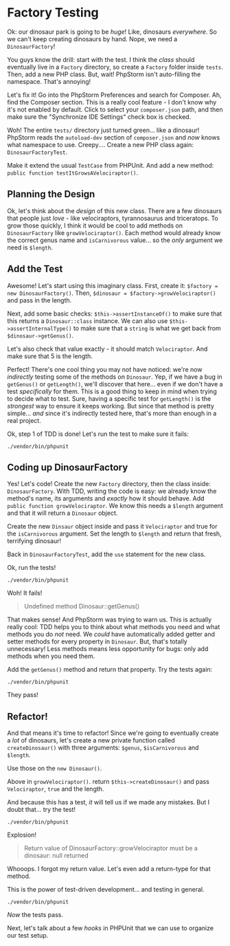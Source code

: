 # Factory Testing

Ok: our dinosaur park is going to be *huge*! Like, dinosaurs *everywhere*. So we
can't keep creating dinosaurs by hand. Nope, we need a `DinosaurFactory`!

You guys know the drill: start with the test. I think the *class* should eventually
live in a `Factory` directory, so create a `Factory` folder inside `tests`. Then,
add a new PHP class. But, wait! PhpStorm isn't auto-filling the namespace. That's
annoying!

Let's fix it! Go into the PhpStorm Preferences and search for Composer. Ah, find
the Composer section. This is a really cool feature - I don't know why it's not
enabled by default. Click to select your `composer.json` path, and then make sure
the "Synchronize IDE Settings" check box is checked.

Woh! The entire `tests/` directory just turned green... like a dinosaur! PhpStorm
reads the `autoload-dev` section of `composer.json` and *now* knows what namespace
to use. Creepy.... Create a new PHP class again: `DinosaurFactoryTest`. 

Make it extend the usual `TestCase` from PHPUnit. And add a new method:
`public function testItGrowsAVelociraptor()`.

## Planning the Design

Ok, let's think about the *design* of this new class. There are a few dinosaurs
that people just *love* - like velociraptors, tyrannosaurus and triceratops. To
grow those quickly, I think it would be cool to add methods on `DinosaurFactory`
like `growVelociraptor()`. Each method would already know the correct genus name
and `isCarnivorous` value... so the *only* argument we need is `$length`.

## Add the Test

Awesome! Let's start using this imaginary class. First, create it:
`$factory = new DinosaurFactory()`. Then, `$dinosaur = $factory->growVelociraptor()`
and pass in the length.

Next, add some basic checks: `$this->assertInstanceOf()` to make sure that
this returns a `Dinosaur::class` instance. We can also use `$this->assertInternalType()`
to make sure that a `string` is what we get back from `$dinosaur->getGenus()`.

Let's also check that value exactly - it should match `Velociraptor`. And
make sure that 5 is the length.

Perfect! There's one cool thing you may not have noticed: we're now *indirectly*
testing some of the methods on `Dinosaur`. Yep, if we have a bug in `getGenus()`
or `getLength()`, we'll discover that here... even if we don't have a test *specifically*
for them. This is a good thing to keep in mind when trying to decide what to test.
Sure, having a specific test for `getLength()` is the *strongest* way to ensure
it keeps working. But since that method is pretty simple... *and* since it's indirectly
tested here, that's more than enough in a real project.

Ok, step 1 of TDD is done! Let's run the test to make sure it fails:

```terminal-silent
./vendor/bin/phpunit
```

## Coding up DinosaurFactory

Yes! Let's code! Create the new `Factory` directory, then the class inside:
`DinosaurFactory`. With TDD, writing the code is easy: we already know the method's
name, its arguments and *exactly* how it should behave. Add `public function growVelociraptor`.
We know this needs a `$length` argument and that it will return a `Dinosaur` object.

Create the new `Dinsaur` object inside and pass it `Velociraptor` and true for
the `isCarnivorous` argument. Set the length to `$length` and return that fresh,
terrifying dinosaur!

Back in `DinosaurFactoryTest`, add the `use` statement for the new class.

Ok, run the tests!

```terminal
./vendor/bin/phpunit
```

Woh! It fails! 

> Undefined method Dinosaur::getGenus()

That makes sense! And PhpStorm was trying to warn us. This is actually really cool:
TDD helps you to think about what methods you need and what methods you do *not*
need. We *could* have automatically added getter and setter methods for every property
in `Dinosaur`. But, that's totally unnecessary! Less methods means less opportunity
for bugs: only add methods when you need them.

Add the `getGenus()` method and return that property. Try the tests again:

```terminal-silent
./vendor/bin/phpunit
```

They pass!

## Refactor!

And that means it's time to refactor! Since we're going to eventually create a
*lot* of dinosaurs, let's create a new private function called `createDinosaur()`
with three arguments: `$genus`, `$isCarnivorous` and `$length`.

Use those on the `new Dinosaur()`.

Above in `growVelociraptor()`. return `$this->createDinosaur()` and pass
`Velociraptor`, `true` and the length.

And because this has a test, *it* will tell us if we made any mistakes. But I
doubt that... try the test!

```terminal-silent
./vendor/bin/phpunit
```

Explosion!

> Return value of DinosaurFactory::growVelociraptor must be a dinosaur: null returned

Whooops. I forgot my return value. Let's even add a return-type for that method.

This is the power of test-driven development... and testing in general.

```terminal-silent
./vendor/bin/phpunit
```

*Now* the tests pass.

Next, let's talk about a few *hooks* in PHPUnit that we can use to organize our
test setup.
